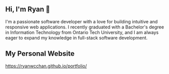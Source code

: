 ## Hi, I'm Ryan 👋
I'm a passionate software developer with a love for building intuitive and responsive web applications. I recently graduated with a Bachelor's degree in Information Technology from Ontario Tech University, and I am always eager to expand my knowledge in full-stack software development.

## My Personal Website
https://ryanwcchan.github.io/portfolio/

<!--
## Technologies & Tools:
- Frontend: React, HTML, CSS, JavaScript, TypeScript, Bootstrap, TailwindCSS
- Backend: Node.js, Express, Python, Django, Flask
- Databases: PostgreSQL, MySQL, MongoDB
- Version Control: Git, GitHub
- Cloud & DevOps: AWS, Azure, Docker, Heroku
- Design: Figma, Canva
-->
<!-- 
## Projects:
- (Database Systems Class): Developed a medicine shopping website with a login system, product database, and purchase functionality using Django, PostgreSQL, and Bootstrap.
- Building a workout generator app with React that customizes workouts based on muscle group selection.
- Creating a memory card game in React with a dynamic scoring system and game reset functionality.

-->

<!--
**ryanwcchan/ryanwcchan** is a ✨ _special_ ✨ repository because its `README.md` (this file) appears on your GitHub profile.

Here are some ideas to get you started:

- 🔭 I’m currently working on ...
- 🌱 I’m currently learning ...
- 👯 I’m looking to collaborate on ...
- 🤔 I’m looking for help with ...
- 💬 Ask me about ...
- 📫 How to reach me: ...
- 😄 Pronouns: ...
- ⚡ Fun fact: ...
-->
